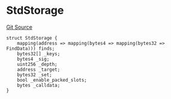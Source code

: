 # StdStorage
[Git Source](https://github.com/metacontract/mc/blob/8438d83ed04f942f1b69f22b0cb556723d88a8f9/resources/devkit/api-reference/Flattened.sol)


```solidity
struct StdStorage {
    mapping(address => mapping(bytes4 => mapping(bytes32 => FindData))) finds;
    bytes32[] _keys;
    bytes4 _sig;
    uint256 _depth;
    address _target;
    bytes32 _set;
    bool _enable_packed_slots;
    bytes _calldata;
}
```

